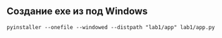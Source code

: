 ## Создание exe из под Windows
```
pyinstaller --onefile --windowed --distpath "lab1/app" lab1/app.py
```
